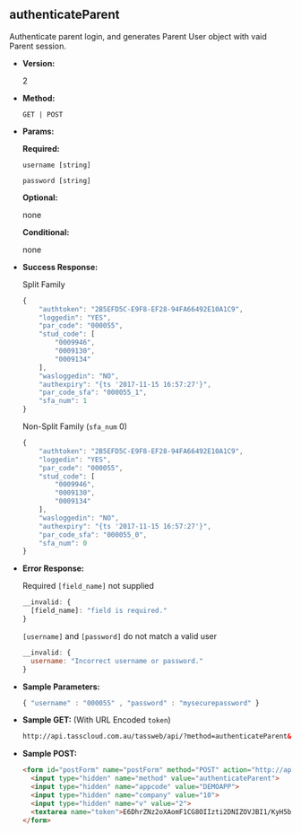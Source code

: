 **authenticateParent**
----
Authenticate parent login, and generates Parent User object with vaid Parent session.

* **Version:**

  2

* **Method:**

  `GET | POST`
  
*  **Params:**

   **Required:**
 
   `username [string]`

   `password [string]`
   
   **Optional:**
 
   none

   **Conditional:**

   none

* **Success Response:**
    
    Split Family
    ```javascript
    {
		"authtoken": "2B5EFD5C-E9F8-EF28-94FA66492E10A1C9",
		"loggedin": "YES",
		"par_code": "000055",
		"stud_code": [
			"0009946",
			"0009130",
			"0009134"
		],
		"wasloggedin": "NO",
		"authexpiry": "{ts '2017-11-15 16:57:27'}",
		"par_code_sfa": "000055_1",
		"sfa_num": 1
	}
	```

	Non-Split Family (`sfa_num` 0)
    ```javascript
    {
		"authtoken": "2B5EFD5C-E9F8-EF28-94FA66492E10A1C9",
		"loggedin": "YES",
		"par_code": "000055",
		"stud_code": [
			"0009946",
			"0009130",
			"0009134"
		],
		"wasloggedin": "NO",
		"authexpiry": "{ts '2017-11-15 16:57:27'}",
		"par_code_sfa": "000055_0",
		"sfa_num": 0
	}
	```
 
* **Error Response:**

    Required `[field_name]` not supplied
    ```javascript
    __invalid: {
      [field_name]: "field is required."
    }
    ```
    
    `[username]` and `[password]` do not match a valid user
    ```javascript
    __invalid: {
      username: "Incorrect username or password."
    }
    ```
    
* **Sample Parameters:**

	```javascript
    { "username" : "000055" , "password" : "mysecurepassword" }
	```

* **Sample GET:** (With URL Encoded `token`)

	```HTML
    http://api.tasscloud.com.au/tassweb/api/?method=authenticateParent&appcode=DEMOAPP&company=10&v=2&token=E6DhrZNz2oXAomF1CG8OIIzti2DNIZOVJBI1%2FKyH5bEKcgZy6UGNbjnvJAK4cYI7DJDUXQ7YreSFKTCwsJGp%2Bg%3D%3D
	```
  
* **Sample POST:**

	```HTML
    <form id="postForm" name="postForm" method="POST" action="http://api.tasscloud.com.au/api/">
      <input type="hidden" name="method" value="authenticateParent">
      <input type="hidden" name="appcode" value="DEMOAPP">
      <input type="hidden" name="company" value="10">
      <input type="hidden" name="v" value="2">
      <textarea name="token">E6DhrZNz2oXAomF1CG8OIIzti2DNIZOVJBI1/KyH5bEKcgZy6UGNbjnvJAK4cYI7DJDUXQ7YreSFKTCwsJGp+g==</textarea>
    </form>
	```
